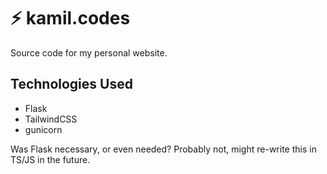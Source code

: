 # ⚡ kamil.codes 

Source code for my personal website.

## Technologies Used

- Flask
- TailwindCSS
- gunicorn

Was Flask necessary, or even needed? Probably not, might re-write this in TS/JS in the future.